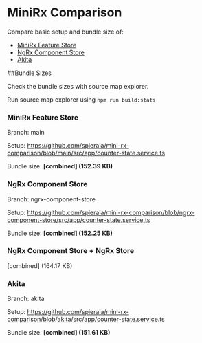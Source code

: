 # MiniRx Comparison

Compare basic setup and bundle size of:
- [MiniRx Feature Store](https://mini-rx.io/docs/fs-quick-start)
- [NgRx Component Store](https://ngrx.io/guide/component-store)
- [Akita](https://datorama.github.io/akita/)

##Bundle Sizes

Check the bundle sizes with source map explorer.

Run source map explorer using `npm run build:stats`

### MiniRx Feature Store
Branch: main

Setup: https://github.com/spierala/mini-rx-comparison/blob/main/src/app/counter-state.service.ts

Bundle size: **[combined] (152.39 KB)**

### NgRx Component Store
Branch: ngrx-component-store

Setup: https://github.com/spierala/mini-rx-comparison/blob/ngrx-component-store/src/app/counter-state.service.ts

Bundle size: **[combined] (152.25 KB)**

### NgRx Component Store + NgRx Store
[combined] (164.17 KB)

### Akita
Branch: akita

Setup: https://github.com/spierala/mini-rx-comparison/blob/akita/src/app/counter-state.service.ts

Bundle size: **[combined] (151.61 KB)**
